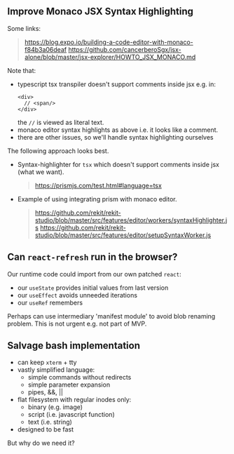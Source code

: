 ## Improve Monaco JSX Syntax Highlighting

Some links:
> https://blog.expo.io/building-a-code-editor-with-monaco-f84b3a06deaf
> https://github.com/cancerberoSgx/jsx-alone/blob/master/jsx-explorer/HOWTO_JSX_MONACO.md

Note that:
- typescript tsx transpiler doesn't support comments inside jsx e.g. in:
  ```tsx
  <div>
    // <span/>
  </div>
  ```
  the `//` is viewed as literal text.
- monaco editor syntax highlights as above i.e. it looks like a comment.
- there are other issues, so we'll handle syntax highlighting ourselves

The following approach looks best.

- Syntax-highlighter for `tsx` which doesn't support comments inside jsx (what we want).
  > https://prismjs.com/test.html#language=tsx
- Example of using integrating prism with monaco editor.
  > https://github.com/rekit/rekit-studio/blob/master/src/features/editor/workers/syntaxHighlighter.js
  > https://github.com/rekit/rekit-studio/blob/master/src/features/editor/setupSyntaxWorker.js


## Can `react-refresh` run in the browser?

Our runtime code could import from our own patched `react`:
- our `useState` provides initial values from last version
- our `useEffect` avoids unneeded iterations
- our `useRef` remembers

Perhaps can use intermediary 'manifest module' to avoid blob renaming problem.
This is not urgent e.g. not part of MVP.

## Salvage bash implementation

- can keep `xterm` + tty
- vastly simplified language:
  - simple commands without redirects
  - simple parameter expansion
  - pipes, &&, ||
- flat filesystem with regular inodes only:
  - binary (e.g. image)
  - script (i.e. javascript function)
  - text (i.e. string)
- designed to be fast

But why do we need it?
